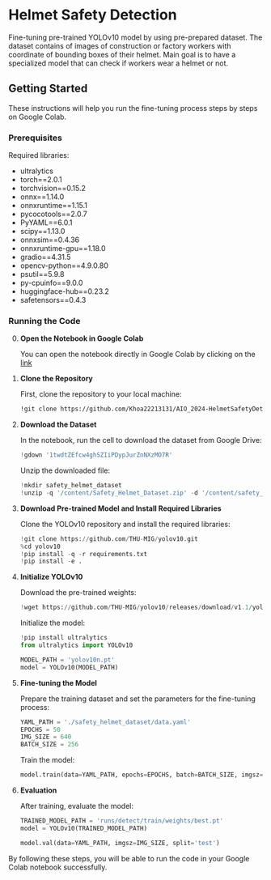 # Helmet Safety Detection

Fine-tuning pre-trained YOLOv10 model by using pre-prepared dataset. The dataset contains of images of construction or factory workers with coordinate of bounding boxes of their helmet.
Main goal is to have a specialized model that can check if workers wear a helmet or not.


## Getting Started

These instructions will help you run the fine-tuning process steps by steps on Google Colab.

### Prerequisites

Required libraries:
  - ultralytics
  - torch==2.0.1
  - torchvision==0.15.2
  - onnx==1.14.0
  - onnxruntime==1.15.1
  - pycocotools==2.0.7
  - PyYAML==6.0.1
  - scipy==1.13.0
  - onnxsim==0.4.36
  - onnxruntime-gpu==1.18.0
  - gradio==4.31.5
  - opencv-python==4.9.0.80
  - psutil==5.9.8
  - py-cpuinfo==9.0.0
  - huggingface-hub==0.23.2
  - safetensors==0.4.3

### Running the Code

0. **Open the Notebook in Google Colab**
  
    You can open the notebook directly in Google Colab by clicking on the [link](https://colab.research.google.com/drive/1mxy5mqXwFHhMKrsIrd5_qRMb_1b8wFYx)


1. **Clone the Repository**

    First, clone the repository to your local machine:
    ```sh
    !git clone https://github.com/Khoa22213131/AIO_2024-HelmetSafetyDetection
    ```

2. **Download the Dataset**

    In the notebook, run the cell to download the dataset from Google Drive:
    ```python
    !gdown '1twdtZEfcw4ghSZIiPDypJurZnNXzMO7R'
    ```

    Unzip the downloaded file:
    ```python
    !mkdir safety_helmet_dataset
    !unzip -q '/content/Safety_Helmet_Dataset.zip' -d '/content/safety_helmet_dataset'
    ```

3. **Download Pre-trained Model and Install Required Libraries**

    Clone the YOLOv10 repository and install the required libraries:
    ```python
    !git clone https://github.com/THU-MIG/yolov10.git
    %cd yolov10
    !pip install -q -r requirements.txt
    !pip install -e .
    ```

4. **Initialize YOLOv10**

    Download the pre-trained weights:
    ```python
    !wget https://github.com/THU-MIG/yolov10/releases/download/v1.1/yolov10n.pt
    ```

    Initialize the model:
    ```python
    !pip install ultralytics
    from ultralytics import YOLOv10

    MODEL_PATH = 'yolov10n.pt'
    model = YOLOv10(MODEL_PATH)
    ```

5. **Fine-tuning the Model**

    Prepare the training dataset and set the parameters for the fine-tuning process:
    ```python
    YAML_PATH = './safety_helmet_dataset/data.yaml'
    EPOCHS = 50
    IMG_SIZE = 640
    BATCH_SIZE = 256
    ```

    Train the model:
    ```python
    model.train(data=YAML_PATH, epochs=EPOCHS, batch=BATCH_SIZE, imgsz=IMG_SIZE)
    ```

6. **Evaluation**

    After training, evaluate the model:
    ```python
    TRAINED_MODEL_PATH = 'runs/detect/train/weights/best.pt'
    model = YOLOv10(TRAINED_MODEL_PATH)

    model.val(data=YAML_PATH, imgsz=IMG_SIZE, split='test')
    ```

By following these steps, you will be able to run the code in your Google Colab notebook successfully.

